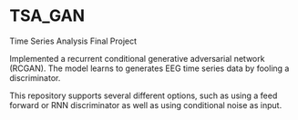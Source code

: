 # TSA_GAN
Time Series Analysis Final Project

Implemented a recurrent conditional generative adversarial network (RCGAN). The model learns to generates EEG time series data by fooling a discriminator.

This repository supports several different options, such as using a feed forward or RNN discriminator as well as using conditional noise as input.
